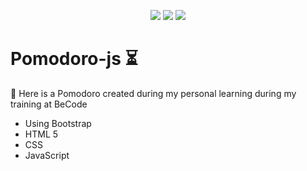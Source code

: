 <p align="center">
  <img src="https://img.shields.io/badge/HTML5-E34F26?style=for-the-badge&logo=html5&logoColor=white">
  <img src="https://img.shields.io/badge/CSS3-1572B6?style=for-the-badge&logo=css3&logoColor=white">
  <img src="https://img.shields.io/badge/JavaScript-F7DF1E?style=for-the-badge&logo=javascript&logoColor=black">
 </p>



# Pomodoro-js :hourglass_flowing_sand:

 :tomato: Here is a Pomodoro created during my personal learning during my training at BeCode
 
  - Using Bootstrap
  - HTML 5
  - CSS
  - JavaScript

